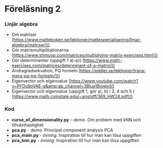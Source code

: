 # Föreläsning 2

### Linjär algebra

* Om matriser [https://www.matteboken.se/lektioner/mattespecialisering/linjar-algebra/matriser]()
* Gör matrismultiplikationerna [https://www.shmoop.com/matrices/multiplying-matrix-exercises.html]()
* Gör determinenter (uppgift 1 a)-p)) [https://www.math-exercises.com/matrices/determinant-of-a-matrix]()
* Andragradsekvation, PQ formeln [https://eddler.se/lektioner/trana-mera-pa-pq-formeln/]()
* Eigenvector och eigenvalue [https://www.youtube.com/watch?v=PFDu9oVAE-g&amp;ab_channel=3Blue1Brown]()
* Eigenvector och eigenvalue (uppgift 1, gör a), b) i 3, 4 och 5 ) [https://www.math.colostate.edu/~aristoff/369_HW24.pdf]()

### Kod

* **curse_of_dimensionality.py** – *demo.* Om problem med kNN och tillväxthastighet
* **pca.py** - *demo*. Principal component analysis PCA
* **pca_main.py** *- övning.* Inspiration till hur man kan lösa uppgiften
* **pca_knn.py** - *övning*. Inspiration till hur man kan lösa uppgiften
